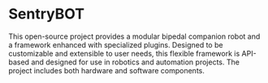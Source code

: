 # SentryBOT
This open-source project provides a modular bipedal companion robot and a framework enhanced with specialized plugins. Designed to be customizable and extensible to user needs, this flexible framework is API-based and designed for use in robotics and automation projects. The project includes both hardware and software components.
